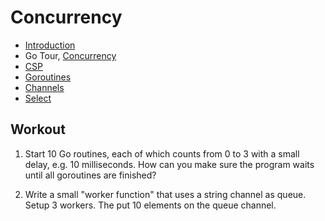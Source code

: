 # Concurrency

* [Introduction](1-primitives.md)
* Go Tour, [Concurrency](https://tour.golang.org/concurrency/1)
* [CSP](csp)
* [Goroutines](goroutines)
* [Channels](channels)
* [Select](select)

## Workout

1. Start 10 Go routines, each of which counts from 0 to 3 with a small delay,
   e.g. 10 milliseconds. How can you make sure the program waits until all
   goroutines are finished?

2. Write a small "worker function" that uses a string channel as queue. Setup 3
   workers. The put 10 elements on the queue channel.  

